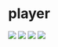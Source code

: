 # player


<img src="https://user-images.githubusercontent.com/121868653/215028816-b5a7e059-e0a0-46b4-864d-7746a2beba15.jpg" wirth="250px">
<img src="https://user-images.githubusercontent.com/121868653/215028822-f3666969-cb16-48f7-8ad1-ebcdda8bdeee.jpg" wirth="250px">
<img src="https://user-images.githubusercontent.com/121868653/215028833-14a8e4f0-eea9-42e2-83bb-bbf71a11a5eb.jpg" wirth="250px">
<img src="https://user-images.githubusercontent.com/121868653/215028842-f74cf75a-38d3-4ce0-a930-3289480ea7ae.jpg" wirth="250px">
